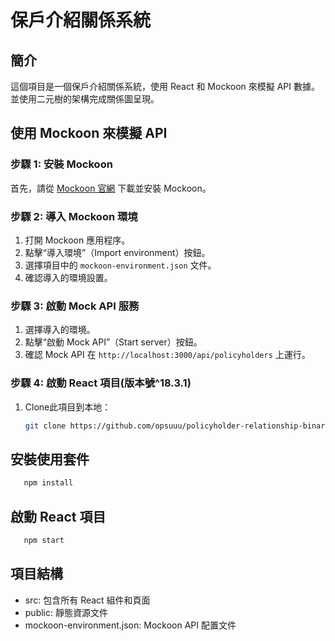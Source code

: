# 保戶介紹關係系統

## 簡介
這個項目是一個保戶介紹關係系統，使用 React 和 Mockoon 來模擬 API 數據。         
並使用二元樹的架構完成關係圖呈現。

## 使用 Mockoon 來模擬 API

### 步驟 1: 安裝 Mockoon
首先，請從 [Mockoon 官網](https://mockoon.com/) 下載並安裝 Mockoon。

### 步驟 2: 導入 Mockoon 環境
1. 打開 Mockoon 應用程序。
2. 點擊“導入環境”（Import environment）按鈕。
3. 選擇項目中的 `mockoon-environment.json` 文件。
4. 確認導入的環境設置。

### 步驟 3: 啟動 Mock API 服務
1. 選擇導入的環境。
2. 點擊“啟動 Mock API”（Start server）按鈕。
3. 確認 Mock API 在 `http://localhost:3000/api/policyholders` 上運行。

### 步驟 4: 啟動 React 項目(版本號^18.3.1)
1. Clone此項目到本地：
   ```bash
   git clone https://github.com/opsuuu/policyholder-relationship-binaryTree.git


## 安裝使用套件
```sh
   npm install
```

## 啟動 React 項目
```sh
   npm start
```

## 項目結構
- src: 包含所有 React 組件和頁面
- public: 靜態資源文件
- mockoon-environment.json: Mockoon API 配置文件
